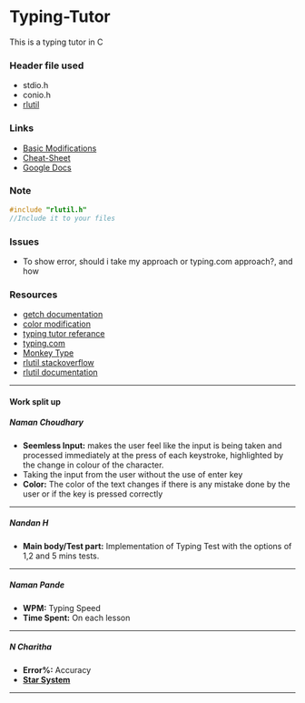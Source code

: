 # Typing-Tutor
This is a typing tutor in C

### Header file used
* stdio.h
* conio.h
* <a href="http://tapiov.net/rlutil/">rlutil</a>
<!-- *  [curses.h](https://e-l.unifi.it/pluginfile.php/805205/mod_resource/content/0/ncurses%20installation%20-%20en.pdf/ "curses.h")-->
### Links
*  [Basic Modifications](https://guides.github.com/features/mastering-markdown/ "Basic Modifications")
*  [Cheat-Sheet](https://github.com/adam-p/markdown-here/wiki/Markdown-Cheatsheet "Cheat-Sheet")
*  [Google Docs](https://docs.google.com/document/d/1LG9QgsERu3FX1MEPU6KNGssyabrC_NUejwgBdaTpONY/edit?usp=sharing)

### Note
```C
#include "rlutil.h"
//Include it to your files
```
### Issues
* To show error, should i take my approach or typing.com approach?, and how
### Resources
<!-- *  [curses.h documentation github](https://github.com/D-Programming-Deimos/ncurses)
 *  [curses.h documentation website](https://tldp.org/HOWTO/NCURSES-Programming-HOWTO/scanw.html#GETCHCLASS)-->
*  [getch documentation](https://pubs.opengroup.org/onlinepubs/7908799/xcurses/getch.html)
*  [color modification](https://www.theurbanpenguin.com/4184-2/)
*  [typing tutor referance](https://www.codewithc.com/typing-tutor-project-in-c/#:~:text=This%20is%20a%20simple%20console,the%20function%20of%20each%20command.)
*  [typing.com](typing.com)
*  [Monkey Type](monkeytype.com)
* <a href="https://stackoverflow.com/questions/29574849/how-to-change-text-color-and-console-color-in-codeblocks#30144132">rlutil stackoverflow</a>
* [rlutil documentation](http://tapiov.net/rlutil/docs/HTML/files/rlutil-h.html#rlutil.getkey)
---
#### Work split up
##### Naman Choudhary
* **Seemless Input:**  makes the user feel like the input is being taken and processed immediately at the press of each keystroke, highlighted by the change in colour of the character.
* Taking the input from the user without the use of enter key
* **Color:** The color of the text changes if there is any mistake done by the user or if the key is pressed correctly
---
##### Nandan H
* **Main body/Test part:**  Implementation of Typing Test with the options of 1,2 and 5 mins tests.
---
##### Naman Pande
* **WPM:** Typing Speed
* **Time Spent:** On each lesson 
---
##### N Charitha
* **Error%:** Accuracy
* [**Star System**](typing.com)
---
